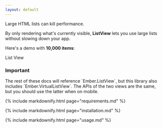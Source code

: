 ```yaml
---
layout: default
---
```


<p class='lead'>Large HTML lists can kill performance.</p>

By only rendering what's currently visible, **ListView** lets you use large lists without slowing down your app.

<div class="Main-demo">
  <p>Here's a demo with <strong>10,000 items</strong>:</p>
  
  <div class='panel panel-default clearfix Main-demo__wrapper'>
    <div class="panel-heading">List View</div>
    <div class="Main-demo__demo mobile-demo visible-xs-block visible-sm-block"></div>
    <div class="Main-demo__demo visible-md-block visible-lg-block"></div>
  </div>
</div>

<h3 class='callout'>Important</h3>
The rest of these docs will reference `Ember.ListView`, but this library also includes `Ember.VirtualListView`.
The APIs of the two views are the same, but you should use the latter when on mobile.

{% include markdownify.html page="requirements.md" %}

{% include markdownify.html page="installation.md" %}

{% include markdownify.html page="usage.md" %}
